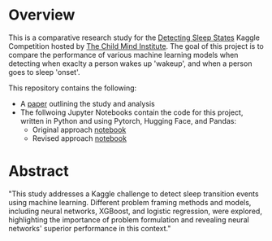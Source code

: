 # Overview 
This is a comparative research study for the [Detecting Sleep States](https://www.kaggle.com/competitions/child-mind-institute-detect-sleep-states) 
Kaggle Competition hosted by [The Child Mind Institute](https://childmind.org). The goal of this project is to compare the performance of various machine
learning models when detecting when exaclty a person wakes up 'wakeup', and when a person goes to sleep 'onset'.

This repository contains the following:
- A [paper](math319_project-1_detect-sleep-states_Mohammad.pdf) outlining the study and analysis
- The follwoing Jupyter Notebooks contain the code for this project, written in Python and using Pytorch, Hugging Face, and Pandas:
  - Original approach [notebook](detect_sleep_states_original.ipynb)
  - Revised approach [notebook](detect_sleep_states_revised.ipynb)

# Abstract

"This study addresses a Kaggle challenge to detect sleep transition events using machine learning. Different problem framing methods and models, including neural networks, XGBoost, and logistic regression, were explored, highlighting the importance of problem formulation and revealing neural networks' superior performance in this context."
